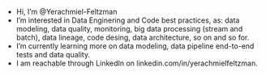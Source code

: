 - Hi, I’m @Yerachmiel-Feltzman
- I’m interested in Data Enginering and Code best practices, as:
     data modeling, data quality, monitoring, big data processing (stream and batch), data lineage,
     code desing, data architecture, so on and so for.
- I’m currently learning more on data modeling, data pipeline end-to-end tests and data quality.
- I am reachable through LinkedIn on linkedin.com/in/yerachmielfeltzman.

<!---
Yerachmiel-Feltzman/Yerachmiel-Feltzman is a ✨ special ✨ repository because its `README.md` (this file) appears on your GitHub profile.
You can click the Preview link to take a look at your changes.
--->
